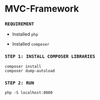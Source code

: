 # MVC-Framework

### `REQUIREMENT`
- Installed `php`

- Installed `composer`



### `STEP 1: INSTALL COMPOSER LIBRARIES`
```
composer install
composer dump-autoload
```

### `STEP 2: RUN`
```
php -S localhost:8000
```
